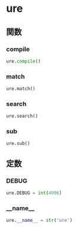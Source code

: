 # ure
## 関数
### compile
```python
ure.compile()
```
### match
```python
ure.match()
```
### search
```python
ure.search()
```
### sub
```python
ure.sub()
```
## 定数
### DEBUG
```python
ure.DEBUG = int(4096)
```
### \_\_name\_\_
```python
ure.__name__ = str('ure')
```
